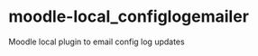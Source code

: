 moodle-local_configlogemailer
=============================

Moodle local plugin to email config log updates
